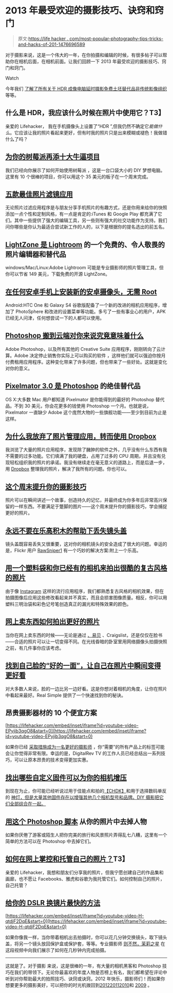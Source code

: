 # 2013 年最受欢迎的摄影技巧、诀窍和窍门

> 原文:[https://life hacker . com/most-popular-photography-tips-tricks-and-hacks-of-201-1476696589](https://lifehacker.com/most-popular-photography-tips-tricks-and-hacks-of-201-1476696589)

对于摄影来说，这是一个伟大的一年，在你拍摄和编辑的时候，有很多帖子可以帮助你在相机后面，在相机前面。让我们回顾一下 2013 年最受欢迎的摄影技巧、窍门和窍门。

Watch

今年我们 [了解了所有关于 HDR 成像](https://lifehacker.com/what-is-hdr-and-when-should-i-use-it-in-my-photos-5991508)[电脑延时摄影](http://lifehacker.com/ten-more-awesome-projects-for-your-raspberry-pi-5978871)[免费土坯替代品](http://lifehacker.com/lightzone-is-a-free-awesome-photo-editor-and-alternati-1445640040)[非传统影像组织](http://lifehacker.com/why-i-ditched-photo-management-apps-and-use-dropbox-ins-1063233673) 等等。

## 什么是 HDR，我应该什么时候在照片中使用它？T3】

亲爱的 Lifehacker，
我在手机摄像头上设置了“HDR ”,但我仍然不确定它*能做什么*。它应该让我的照片看起来更好，但有时我的照片只是出来模糊或褪色！我做错什么了吗？

## [为你的树莓派再添十大牛逼项目](http://lifehacker.com/ten-more-awesome-projects-for-your-raspberry-pi-5978871)

我们已经向你展示了如何开始使用树莓派 ，这是一台口袋大小的 DIY 梦想电脑。这里有 10 个很棒的项目，你可以用这个 35 美元的板子在一个周末完成。

## [五款最佳照片滤镜应用](http://lifehacker.com/five-best-photo-filter-apps-5970648)

无论照片过滤应用程序是与朋友分享手机照片的有趣方式，还是你用来给你的快照添加一点个性和定制风格，有一点是肯定的:iTunes 和 Google Play 都充满了它们。其中一些提供了强大的编辑工具，另一些则有强大的社交功能作为支持。我们问你哪些是你认为最适合尝试新工作的人的，以下是根据你的提名选出的前五名。

## [LightZone 是 Lightroom](http://lifehacker.com/lightzone-is-a-free-awesome-photo-editor-and-alternati-1445640040) 的一个免费的、令人敬畏的照片编辑器和替代品

windows/Mac/Linux:Adobe Lightroom 可能是专业摄影师的照片管理工具，但你可以节省 149 美元，下载免费的开源 LightZone。

## [在任何安卓手机上安装新的安卓摄像头，无需 Root](http://lifehacker.com/install-the-new-android-camera-on-any-android-phone-no-711043020)

Android:HTC One 和 Galaxy S4 谷歌版配备了一个新的改进的相机应用程序，增加了 PhotoSphere 和改进的设置菜单等功能。多亏了一些有事业心的用户，APK 已经无人问津，任何想尝试一下的人都可以使用。

## [Photoshop 搬到云端对你来说究竟意味着什么](http://lifehacker.com/what-photoshops-move-to-the-cloud-actually-means-for-y-494225482)

Adobe Photoshop，以及所有其他的 Creative Suite 应用程序，刚刚转向了云计算。Adobe 决定停止销售你实际上可以购买的软件 ，这样他们就可以强迫你按月付费租用应用程序。这种变化带来了许多问题，但也带来了一些好处。这就是变化对你的意义。

## [Pixelmator 3.0 是 Photoshop](http://lifehacker.com/pixelmator-3-0-is-a-seriously-good-replacement-for-phot-1450370576) 的绝佳替代品

OS X:大多数 Mac 用户都知道 Pixelmator 是你能得到的最好的 Photoshop 替代品。不到 30 美元，你会花更多的钱使用 Photoshop 一个月。也就是说，Pixelmator 一直缺少 Adobe 这个庞然大物的一些旗舰功能——至少到目前为止是这样。

## [为什么我放弃了照片管理应用，转而使用 Dropbox](http://lifehacker.com/why-i-ditched-photo-management-apps-and-use-dropbox-ins-1063233673)

我浏览了大量的照片应用程序，发现除了臃肿的软件之外，几乎没有什么东西有我不需要的过多功能。它们填满了我的硬盘，占用了过多的 CPU 周期，并且没有兑现轻松组织我的照片的承诺。我没有继续走在毫无意义的道路上，而是后退一步，用 [Dropbox](http://dropbox.com/) 整理我的照片，解决了我所有的问题。你也可以。

## [这个周末提升你的摄影技巧](http://lifehacker.com/boost-your-photography-skills-this-weekend-994954502)

照片可以在瞬间讲述一个故事，创造持久的记忆，并最终成为你多年后非常高兴保留的一样东西。不要满足于蹩脚的图片——这个周末提升你的摄影技巧，学会捕捉更好的照片。

## [永远不要在乐高积木的帮助下丢失镜头盖](http://lifehacker.com/never-lose-a-lens-cap-with-the-help-of-a-lego-brick-5980237)

镜头盖既容易丢失又很重要，这对你的相机镜头的安全造成了很大的问题。幸运的是，Flickr 用户 [RawSniper1](http://www.flickr.com/photos/akphotographie/) 有一个巧妙的解决方案:附上一个乐高。

## [用一个塑料袋和你已经有的相机来拍出很酷的复古风格的照片](https://lifehacker.com/use-a-plastic-bag-and-the-camera-you-already-have-to-cr-5992493)

由于像 [Instagram](http://instagram.com/) 这样的流行应用程序，我们都熟悉复古风格的相机效果，但在拍摄图像后应用这些修改看起来并不真实，而且会损害图像质量。相反，你可以用塑料三明治袋和彩色记号笔创造真正的漏光和特殊效果的颜色。

## [网上卖东西如何拍出更好的照片](http://lifehacker.com/how-to-take-better-photos-when-selling-things-online-1079579143)

当你在网上卖东西的时候——无论是通过 [、易贝](http://fave.co/1aGbW0B) 、Craigslist，还是仅仅在脸书——合适的照片可以让一切变得不同。在光线昏暗的卧室里用网络摄像头拍摄快照之前，有几件事你应该考虑。

## [找到自己脸的“好的一面”，让自己在照片中瞬间变得更好看](http://lifehacker.com/find-the-good-side-of-your-face-to-instantly-look-bet-1450741116)

对大多数人来说，脸的一边比另一边好看。这是你想对着相机的角度，让你在照片中看起来最好。Real Simple 提供了一个快速找到你的秘诀。

## 昂贵摄影器材的 10 个便宜方案

 [https://lifehacker.com/embed/inset/iframe?id=youtube-video-EPyjib3qgO8&start=0](https://lifehacker.com/embed/inset/iframe?id=youtube-video-EPyjib3qgO8&start=0) 

如果你已经 [采取措施成为一名更好的摄影师](https://lifehacker.com/basics-of-photography-the-complete-guide-5815742) ，你“需要”的所有产品上的标签可能会让你觉得非常有限。幸运的是，DigitalRev TV 的工作人员已经总结出一系列技巧，可以让原本昂贵的技术变得更加实惠。

## [找出哪些自定义固件可以为你的相机增压](http://lifehacker.com/find-out-which-custom-firmware-can-supercharge-your-cam-510327234)

到现在为止，你可能已经听说过用于佳能点和拍的[【CHDK】](https://lifehacker.com/turn-your-point-and-shoot-into-a-super-camera-387380)和用于选择数码单反 的 [神灯，但是大量其他固件存在以增强其他几个相机型号和品牌。DIY 摄影把它们全部综合在一起。](http://lifehacker.com/transform-your-dslr-into-a-supercharged-professional-v-5729101)

## [用这个 Photoshop 脚本](http://lifehacker.com/remove-people-from-your-photos-with-this-photoshop-scri-1245505649) 从你的照片中去掉人物

如果你厌倦了游客或陌生人把你完美的旅行和风景照片弄得乱七八糟，这里有一个简单的方法可以在 Photoshop 中去掉它们。

## [如何在网上掌控和托管自己的照片？](http://lifehacker.com/how-can-i-take-control-and-host-my-own-photos-online-1461903693)T3】

亲爱的 Lifehacker，我想和朋友们分享我的照片，但我宁愿创建自己的作品集和画廊，也不愿让 Facebooks、雅虎和谷歌为我托管它们。如何控制自己的照片，自己托管？

## [给你的 DSLR 换镜片最快的方法](http://lifehacker.com/the-fastest-way-to-change-lenses-on-your-dslr-1191321251)

 [https://lifehacker.com/embed/inset/iframe?id=youtube-video-H-qtdjF2DqE&start=0](https://lifehacker.com/embed/inset/iframe?id=youtube-video-H-qtdjF2DqE&start=0) 

如果你像我一样，当你带着相机出去拍摄时，你可以花几分钟交换镜头，取下镜头盖，将另一个镜头放回保护盒或保护套，等等。专业摄影师 [则不然，茉莉之星](http://www.jasminestarblog.com/) 在这段视频中向我们展示了如何在几秒钟内完成拍摄。

* * *

这就是了。对于摄影 来说，这是很棒的一年，有大量的相机黑客和 Photoshop 技巧在我们的带领下。无论你最喜欢的年度人物是否榜上有名，我们都希望在评论中听到对你帮助最大的拍照技巧、诀窍或诀窍。2012 年快乐，摄影师们！而如果你想要更多的摄影美好，可以把你的时光机拨回到[2012](https://lifehacker.com/most-popular-photography-tips-tricks-and-hacks-of-201-5965981)[2011](http://lifehacker.com/most-popular-photography-tips-tricks-and-hacks-of-201-5866662)[2010](http://lifehacker.com/most-popular-photography-tips-tricks-and-hacks-of-201-5711682)和 [2009](http://lifehacker.com/most-popular-photography-hacks-of-2009-5424825) 。